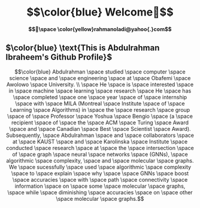 # $$\color{blue} Welcome👋$$ 
#### $$📧\space \color{yellow}rahmanoladi@yahoo{.}com$$
## $\color{blue} \text{This is Abdulrahman Ibraheem's Github Profile}$  
$$\color{blue} Abdulrahman \space studied  \space computer \space  science \space  and  \space engineering \space  at \space  Obafemi \space  Awolowo \space  University. \\ \space  He \space  is \space  interested \space  in \space  machine  \space learning  \space research \space  He  \space has \space  
completed  \space one \space year  \space of  \space internship \space  with \space  MILA (Montreal \space  Institute \space  of \space  Learning  \space Algorithms) in \space  the  \space research \space  group \space  of \space  Professor  \space Yoshua \space  Bengio \space  (a \space  recipient \space  of  \space the  \space ACM \space  Turing  \space Award  \space and  \space Canadian \space  Best \space  Scientist \space  Award). Subsequently, \space  Abdulrahman  \space and \space  collaborators \space  at \space  KAUST  \space and  \space Karolinska \space  Institute \space  conducted  \space research  \space at \space  the \space  intersection \space  of  \space graph  \space neural \space  networks \space  (GNNs),  \space algorithmic \space  complexity, \space  and  \space  molecular \space  graphs. We \space  sucessfully \space  used  \space algorithmic \space  complexity \space  to  \space explain \space  why \space \space  GNNs  \space  boost \space  accuracies \space with  \space  path  \space connectivity  \space information  \space on  \space some  \space molecular  \space graphs,  \space while  \space diminishing  \space accuracies  \space on  \space other  \space molecular  \space graphs.$$

  
<!--
**rahmanoladi/rahmanoladi** is a ✨ _special_ ✨ repository because its `README.md` (this file) appears on your GitHub profile.

Here are some ideas to get you started:

- 🔭 I’m currently working on ...
- 🌱 I’m currently learning ...
- 👯 I’m looking to collaborate on ...
- 🤔 I’m looking for help with ...
- 💬 Ask me about ...
- 📫 How to reach me: ...
- 😄 Pronouns: ...
- ⚡ Fun fact: ...
-->
